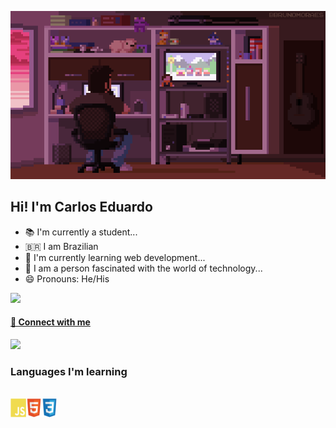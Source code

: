 ![Gif animado - Dev.gif](https://github.com/Crldudu/crldudu/blob/main/Gif%20animado%20-%20Dev.gif)

## Hi! I'm Carlos Eduardo
- 📚 I'm currently a student...
- :brazil: I am Brazilian
- 🌱 I'm currently learning web development...
- 💬 I am a person fascinated with the world of technology...
- 😄 Pronouns: He/His

<div style="align: right">
  <a href="https://github.com/crldudu">
  <img height="160em" src="https://github-readme-stats.vercel.app/api?username=crldudu&show_icons=true&theme=dracula&include_all_commits=true&count_private=true"/>
</div>
  
#### 💌 Connect with me

   <p>
    <a href="https://www.linkedin.com/in/carlos-eduardo-13119b223/" target="_blank"><img src="https://img.shields.io/badge/-LinkedIn-%230077B5?style=for-the-badge&logo=linkedin&logoColor=white" target="_blank"></a> 
   </p>

### Languages I'm learning

<div style="align="left"> <br>
<img align="left" alt="Dudu-Js" height="30" width="25" src="https://raw.githubusercontent.com/devicons/devicon/master/icons/javascript/javascript-plain.svg">
<img align="left" alt="Dudu-HTML" height="30" width="25" src="https://raw.githubusercontent.com/devicons/devicon/master/icons/html5/html5-original.svg">
<img align="left" alt="Dudu-CSS" height="30" width="25" src="https://raw.githubusercontent.com/devicons/devicon/master/icons/css3/css3-original.svg">
</div>
